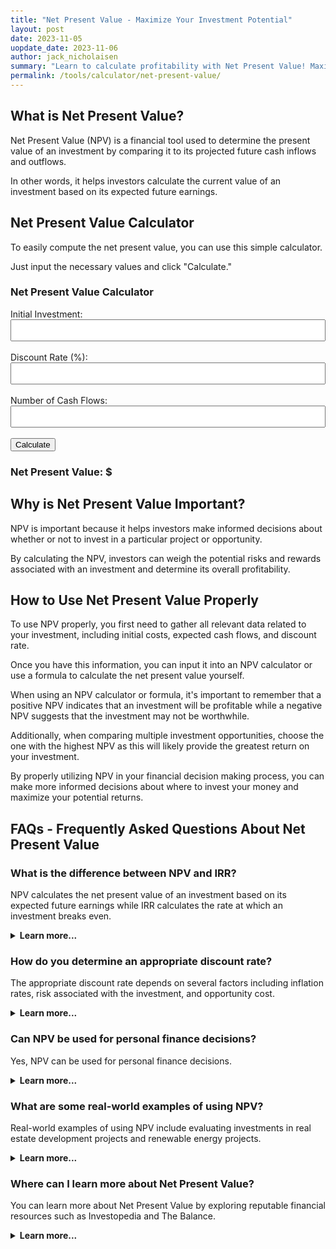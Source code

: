 ```yaml
---
title: "Net Present Value - Maximize Your Investment Potential"
layout: post
date: 2023-11-05
uopdate_date: 2023-11-06
author: jack_nicholaisen
summary: "Learn to calculate profitability with Net Present Value! Maximize your investment potential with this comprehensive guide. #NPV #InvestmentTips" 
permalink: /tools/calculator/net-present-value/
---
```


## What is Net Present Value?

Net Present Value (NPV) is a financial tool used to determine the present value of an investment by comparing it to its projected future cash inflows and outflows. 

In other words, it helps investors calculate the current value of an investment based on its expected future earnings.

## Net Present Value Calculator

To easily compute the net present value, you can use this simple calculator. 

Just input the necessary values and click "Calculate."


<body>
    <h3>Net Present Value Calculator</h3>
    <form id="npv-calculator">
        <label for="initial-investment">Initial Investment:</label>
        <input type="number" id="initial-investment" required><br><br>
        <label for="discount-rate-npv">Discount Rate (%):</label>
        <input type="number" id="discount-rate-npv" step="0.01" required><br><br>
        <label for="cash-flow-count">Number of Cash Flows:</label>
        <input type="number" id="cash-flow-count" required><br><br>
        <div id="cash-flows-inputs"></div>
        <button type="button" onclick="calculateNPV()">Calculate</button>
    </form>
    <h3>Net Present Value: $<span id="result"></span></h3>
    <script>
        document.getElementById("cash-flow-count").addEventListener("change", function() {
            const cashFlowCount = parseInt(this.value);
            const cashFlowsInputs = document.getElementById("cash-flows-inputs");
            cashFlowsInputs.innerHTML = '';
            for (let i = 1; i <= cashFlowCount; i++) {
                const label = document.createElement("label");
                label.textContent = `Cash Flow ${i}:`;
                cashFlowsInputs.appendChild(label);
                const input = document.createElement("input");
                input.type = "number";
                input.id = `cash-flow-${i}`;
                cashFlowsInputs.appendChild(input);
                const lineBreak = document.createElement("br");
                cashFlowsInputs.appendChild(lineBreak);
            }
        });
        function calculateNPV() {
            const initialInvestment = parseFloat(document.getElementById("initial-investment").value);
            const discountRate = parseFloat(document.getElementById("discount-rate-npv").value) / 100;
            const cashFlowCount = parseInt(document.getElementById("cash-flow-count").value);
            let npv = -initialInvestment;
            for (let i = 1; i <= cashFlowCount; i++) {
                const cashFlow = parseFloat(document.getElementById(`cash-flow-${i}`).value);
                npv += cashFlow / Math.pow(1 + discountRate, i);
            }
            document.getElementById("result-npv").textContent = npv.toFixed(2);
        }
    </script>
</body>
<style>
        body {
            margin: 50px;
        }
        .calculator {
            width: 300px;
            margin: 0 auto;
        }
        .input-group {
            margin-bottom: 10px;
        }
        input[type="number"] {
            width: 100%;
            padding: 8px;
            box-sizing: border-box;
        }
        .result {
            font-weight: bold;
        }
</style>

## Why is Net Present Value Important?

NPV is important because it helps investors make informed decisions about whether or not to invest in a particular project or opportunity. 

By calculating the NPV, investors can weigh the potential risks and rewards associated with an investment and determine its overall profitability.

## How to Use Net Present Value Properly

To use NPV properly, you first need to gather all relevant data related to your investment, including initial costs, expected cash flows, and discount rate. 

Once you have this information, you can input it into an NPV calculator or use a formula to calculate the net present value yourself.

When using an NPV calculator or formula, it's important to remember that a positive NPV indicates that an investment will be profitable while a negative NPV suggests that the investment may not be worthwhile. 

Additionally, when comparing multiple investment opportunities, choose the one with the highest NPV as this will likely provide the greatest return on your investment.

By properly utilizing NPV in your financial decision making process, you can make more informed decisions about where to invest your money and maximize your potential returns.

## FAQs - Frequently Asked Questions About Net Present Value

<h3>What is the difference between NPV and IRR?</h3>
<p>NPV calculates the net present value of an investment based on its expected future earnings while IRR calculates the rate at which an investment breaks even.</p>
<details>
<summary><b>Learn more...</b></summary>
<br>
<p>While both NPV and IRR are used to evaluate investments, they differ in their approach.</p>
<p>While NPV takes into account the absolute value of expected future earnings, IRR considers the percentage return on investment.</p>
<p>The main difference is that IRR assumes that all future earnings are reinvested at the same rate of return as the initial investment, while NPV assumes that all future earnings are discounted at a specific rate.</p>
<p>As such, while both tools can be useful in evaluating investments, they should be used together for a more complete analysis.</p>
</details>

<h3>How do you determine an appropriate discount rate?</h3>
<p>The appropriate discount rate depends on several factors including inflation rates, risk associated with the investment, and opportunity cost.</p>
<details>
<summary><b>Learn more...</b></summary>
<br>
<p>The discount rate used in NPV calculations should reflect the risk associated with your investment as well as its opportunity cost.</p>
<p>For example, if your investment carries a higher degree of risk than other opportunities available to you, you may want to use a higher discount rate to compensate for this additional risk.</p>
<p>Additionally, if there are other opportunities available to you that have similar levels of risk but offer higher returns, you may want to use a lower discount rate to account for the opportunity cost of choosing your investment over these other opportunities.</p>
</details>

<h3>Can NPV be used for personal finance decisions?</h3>
<p>Yes, NPV can be used for personal finance decisions.</p>
<details>
<summary><b>Learn more...</b></summary>
<br>
<p>While NPV is often associated with business investments, it can also be applied to personal financial decisions.</p>
<p>For example, if you are considering purchasing a new car or home, you can use NPV calculations to determine whether the investment will provide a positive return over time.</p>
<p>Additionally, by using NPV to compare multiple investment opportunities, you can make more informed decisions about where to invest your money and maximize your potential returns.</p>
</details>

<h3>What are some real-world examples of using NPV?</h3>
<p>Real-world examples of using NPV include evaluating investments in real estate development projects and renewable energy projects.</p>
<details>
<summary><b>Learn more...</b></summary>
<br>
<p>Many industries use NPV as part of their investment decision-making process.</p>
<p>For example, real estate developers often use NPV calculations when deciding whether or not to invest in a new development project.</p>
<p>Similarly, companies involved in renewable energy projects will often use NPV calculations when evaluating the profitability of potential investments in wind or solar energy production.</p>
<p>By using this tool as part of their analysis, investors can make more informed decisions about where to allocate their resources for maximum return on investment.</p>
</details>

<h3>Where can I learn more about Net Present Value?</h3>
<p>You can learn more about Net Present Value by exploring reputable financial resources such as Investopedia and The Balance.</p>
<details>
<summary><b>Learn more...</b></summary>
<br>
<p>There are many resources available online that provide detailed information on how to calculate and utilize Net Present Value in your financial decision-making process.</p>
<p>A good reputable source you can use is <a href="https://www.investopedia.com/terms/n/npv.asp" target="_blank">Investopedia</a>.</p>
<p>Additionally, many financial textbooks and courses cover the topic way more in depth.</p>
</details>

